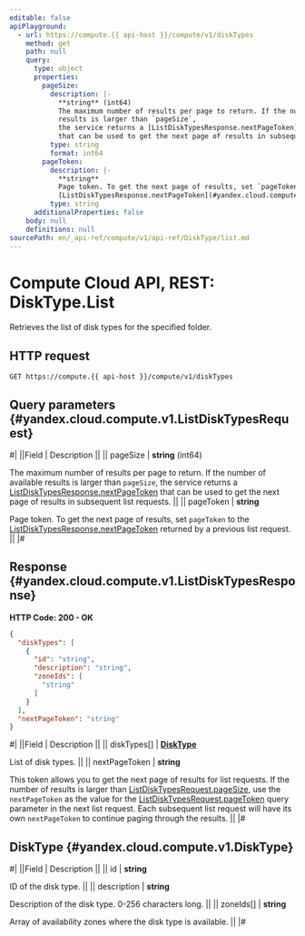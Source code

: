 ```yaml
---
editable: false
apiPlayground:
  - url: https://compute.{{ api-host }}/compute/v1/diskTypes
    method: get
    path: null
    query:
      type: object
      properties:
        pageSize:
          description: |-
            **string** (int64)
            The maximum number of results per page to return. If the number of available
            results is larger than `pageSize`,
            the service returns a [ListDiskTypesResponse.nextPageToken](#yandex.cloud.compute.v1.ListDiskTypesResponse)
            that can be used to get the next page of results in subsequent list requests.
          type: string
          format: int64
        pageToken:
          description: |-
            **string**
            Page token. To get the next page of results, set `pageToken` to the
            [ListDiskTypesResponse.nextPageToken](#yandex.cloud.compute.v1.ListDiskTypesResponse) returned by a previous list request.
          type: string
      additionalProperties: false
    body: null
    definitions: null
sourcePath: en/_api-ref/compute/v1/api-ref/DiskType/list.md
---
```


# Compute Cloud API, REST: DiskType.List

Retrieves the list of disk types for the specified folder.

## HTTP request

```
GET https://compute.{{ api-host }}/compute/v1/diskTypes
```

## Query parameters {#yandex.cloud.compute.v1.ListDiskTypesRequest}

#|
||Field | Description ||
|| pageSize | **string** (int64)

The maximum number of results per page to return. If the number of available
results is larger than `pageSize`,
the service returns a [ListDiskTypesResponse.nextPageToken](#yandex.cloud.compute.v1.ListDiskTypesResponse)
that can be used to get the next page of results in subsequent list requests. ||
|| pageToken | **string**

Page token. To get the next page of results, set `pageToken` to the
[ListDiskTypesResponse.nextPageToken](#yandex.cloud.compute.v1.ListDiskTypesResponse) returned by a previous list request. ||
|#

## Response {#yandex.cloud.compute.v1.ListDiskTypesResponse}

**HTTP Code: 200 - OK**

```json
{
  "diskTypes": [
    {
      "id": "string",
      "description": "string",
      "zoneIds": [
        "string"
      ]
    }
  ],
  "nextPageToken": "string"
}
```

#|
||Field | Description ||
|| diskTypes[] | **[DiskType](#yandex.cloud.compute.v1.DiskType)**

List of disk types. ||
|| nextPageToken | **string**

This token allows you to get the next page of results for list requests. If the number of results
is larger than [ListDiskTypesRequest.pageSize](#yandex.cloud.compute.v1.ListDiskTypesRequest), use
the `nextPageToken` as the value
for the [ListDiskTypesRequest.pageToken](#yandex.cloud.compute.v1.ListDiskTypesRequest) query parameter
in the next list request. Each subsequent list request will have its own
`nextPageToken` to continue paging through the results. ||
|#

## DiskType {#yandex.cloud.compute.v1.DiskType}

#|
||Field | Description ||
|| id | **string**

ID of the disk type. ||
|| description | **string**

Description of the disk type. 0-256 characters long. ||
|| zoneIds[] | **string**

Array of availability zones where the disk type is available. ||
|#